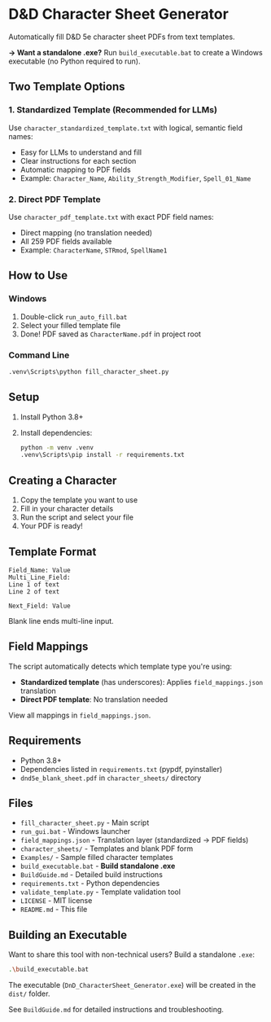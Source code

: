 # D&D Character Sheet Generator

Automatically fill D&D 5e character sheet PDFs from text templates.

**→ Want a standalone .exe?** Run `build_executable.bat` to create a Windows executable (no Python required to run).

## Two Template Options

### 1. Standardized Template (Recommended for LLMs)

Use `character_standardized_template.txt` with logical, semantic field names:

- Easy for LLMs to understand and fill
- Clear instructions for each section
- Automatic mapping to PDF fields
- Example: `Character_Name`, `Ability_Strength_Modifier`, `Spell_01_Name`

### 2. Direct PDF Template

Use `character_pdf_template.txt` with exact PDF field names:

- Direct mapping (no translation needed)
- All 259 PDF fields available
- Example: `CharacterName`, `STRmod`, `SpellName1`

## How to Use

### Windows

1. Double-click `run_auto_fill.bat`
2. Select your filled template file
3. Done! PDF saved as `CharacterName.pdf` in project root

### Command Line

```bash
.venv\Scripts\python fill_character_sheet.py
```

## Setup

1. Install Python 3.8+
2. Install dependencies:

   ```bash
   python -m venv .venv
   .venv\Scripts\pip install -r requirements.txt
   ```

## Creating a Character

1. Copy the template you want to use
2. Fill in your character details
3. Run the script and select your file
4. Your PDF is ready!

## Template Format

```text
Field_Name: Value
Multi_Line_Field:
Line 1 of text
Line 2 of text

Next_Field: Value
```

Blank line ends multi-line input.

## Field Mappings

The script automatically detects which template type you're using:

- **Standardized template** (has underscores): Applies `field_mappings.json` translation
- **Direct PDF template**: No translation needed

View all mappings in `field_mappings.json`.

## Requirements

- Python 3.8+
- Dependencies listed in `requirements.txt` (pypdf, pyinstaller)
- `dnd5e_blank_sheet.pdf` in `character_sheets/` directory

## Files

- `fill_character_sheet.py` - Main script
- `run_gui.bat` - Windows launcher
- `field_mappings.json` - Translation layer (standardized → PDF fields)
- `character_sheets/` - Templates and blank PDF form
- `Examples/` - Sample filled character templates
- `build_executable.bat` - **Build standalone .exe**
- `BuildGuide.md` - Detailed build instructions
- `requirements.txt` - Python dependencies
- `validate_template.py` - Template validation tool
- `LICENSE` - MIT license
- `README.md` - This file

## Building an Executable

Want to share this tool with non-technical users? Build a standalone `.exe`:

```bash
.\build_executable.bat
```

The executable (`DnD_CharacterSheet_Generator.exe`) will be created in the `dist/` folder.

See `BuildGuide.md` for detailed instructions and troubleshooting.
